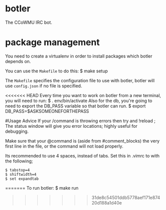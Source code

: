 botler
======

The CCoWMU IRC bot.

# package management

You need to create a virtualenv in order to install packages which botler
depends on.

You can use the ```Makefile``` to do this:
    $ make setup

The ```Makefile``` specifies the configuration file to use with botler, botler will use ```config.json``` if no file is specified.

<<<<<<< HEAD
Every time you want to work on botler from a new terminal, you will need to run:
    $ . env/bin/activate
Also for the db, you're going to need to export the DB_PASS variable so that botler can run.
    $ export DB_PASS=$ASKSOMEONEFORTHEPASS

#Usage Advice
If your /command is throwing errors then try and !reload ; The status window will give you error locations; highly useful for debugging.

Make sure that your @command is (aside from #comment_blocks) the very first line in the file, or the command will not load properly.

Its recommended to use 4 spaces, instead of tabs. Set this in .vimrc to with the following;

    $ tabstop=4
    $ shiftwidth=4
    $ set expandtab
=======
To run botler:
    $ make run

>>>>>>> 31de8c54501ddb5778aef171e87420d188a1d40e
